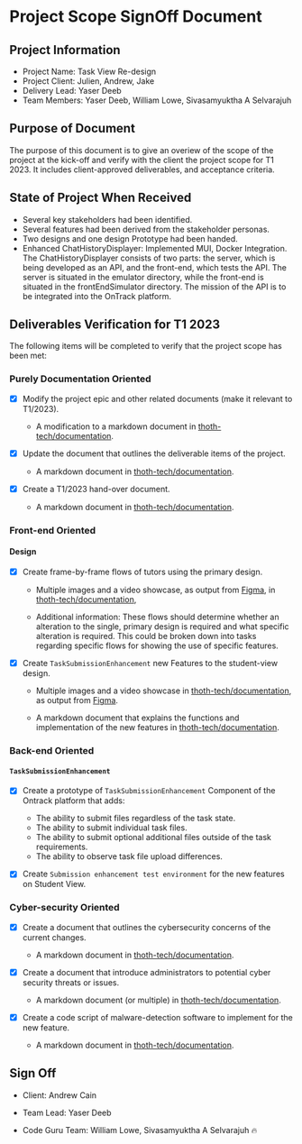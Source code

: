# Project Scope SignOff Document

## Project Information

- Project Name: Task View Re-design
- Project Client: Julien, Andrew, Jake
- Delivery Lead: Yaser Deeb
- Team Members: Yaser Deeb, William Lowe, Sivasamyuktha A Selvarajuh

## Purpose of Document

The purpose of this document is to give an overiew of the scope of the project at the kick-off and
verify with the client the project scope for T1 2023. It includes client-approved deliverables, and
acceptance criteria.

## State of Project When Received

- Several key stakeholders had been identified.
- Several features had been derived from the stakeholder personas.
- Two designs and one design Prototype had been handed.
- Enhanced ChatHistoryDisplayer: Implemented MUI, Docker Integration. The ChatHistoryDisplayer
  consists of two parts: the server, which is being developed as an API, and the front-end, which
  tests the API. The server is situated in the emulator directory, while the front-end is situated
  in the frontEndSimulator directory. The mission of the API is to be integrated into the OnTrack
  platform.

## Deliverables Verification for T1 2023

The following items will be completed to verify that the project scope has been met:

### Purely Documentation Oriented

- [x] Modify the project epic and other related documents (make it relevant to T1/2023).

  - A modification to a markdown document in
    [thoth-tech/documentation](https://github.com/thoth-tech/documentation/tree/main/docs/OnTrack/Task%20Submission%20%26%20Redesign).

- [x] Update the document that outlines the deliverable items of the project.

  - A markdown document in
    [thoth-tech/documentation](https://github.com/thoth-tech/documentation/tree/main/docs/OnTrack/Task%20Submission%20%26%20Redesign).

- [x] Create a T1/2023 hand-over document.
  - A markdown document in
    [thoth-tech/documentation](https://github.com/thoth-tech/documentation/tree/main/docs/OnTrack/Task%20Submission%20%26%20Redesign).

### Front-end Oriented

#### Design

- [x] Create frame-by-frame flows of tutors using the primary design.

  - Multiple images and a video showcase, as output from [Figma](https://www.figma.com/), in
    [thoth-tech/documentation](https://github.com/thoth-tech/documentation/tree/main/docs/OnTrack/Task%20Submission%20%26%20Redesign/design_images),

  - Additional information: These flows should determine whether an alteration to the single,
    primary design is required and what specific alteration is required. This could be broken down
    into tasks regarding specific flows for showing the use of specific features.

- [x] Create `TaskSubmissionEnhancement` new Features to the student-view design.

  - Multiple images and a video showcase in
    [thoth-tech/documentation](https://github.com/thoth-tech/documentation/tree/main/docs/OnTrack/Task%20Submission%20%26%20Redesign/design_images),
    as output from [Figma](https://www.figma.com/).

  - A markdown document that explains the functions and implementation of the new features in
    [thoth-tech/documentation](https://github.com/thoth-tech/documentation/tree/main/docs/OnTrack/Task%20Submission%20%26%20Redesign).

### Back-end Oriented

#### `TaskSubmissionEnhancement`

- [x] Create a prototype of `TaskSubmissionEnhancement` Component of the Ontrack platform that adds:

  - The ability to submit files regardless of the task state.
  - The ability to submit individual task files.
  - The ability to submit optional additional files outside of the task requirements.
  - The ability to observe task file upload differences.

- [x] Create `Submission enhancement test environment` for the new features on Student View.

### Cyber-security Oriented

- [x] Create a document that outlines the cybersecurity concerns of the current changes.

  - A markdown document in
    [thoth-tech/documentation](https://github.com/thoth-tech/documentation/tree/main/docs/OnTrack/Task%20Submission%20%26%20Redesign).

- [x] Create a document that introduce administrators to potential cyber security threats or issues.

  - A markdown document (or multiple) in
    [thoth-tech/documentation](https://github.com/thoth-tech/documentation/tree/main/docs/OnTrack/Task%20Submission%20%26%20Redesign).

- [x] Create a code script of malware-detection software to implement for the new feature.

  - A markdown document in
    [thoth-tech/documentation](https://github.com/thoth-tech/documentation/tree/main/docs/OnTrack/Task%20Submission%20%26%20Redesign).

## Sign Off

- Client: Andrew Cain

- Team Lead: Yaser Deeb

- Code Guru Team: William Lowe, Sivasamyuktha A Selvarajuh 🔥

